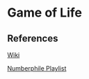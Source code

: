 # Game of Life


## References

[Wiki](https://en.wikipedia.org/wiki/Conway%27s_Game_of_Life)

[Numberphile Playlist](https://www.youtube.com/watch?v=E8kUJL04ELA&list=PLt5AfwLFPxWIL8XA1npoNAHseS-j1y-7V)
